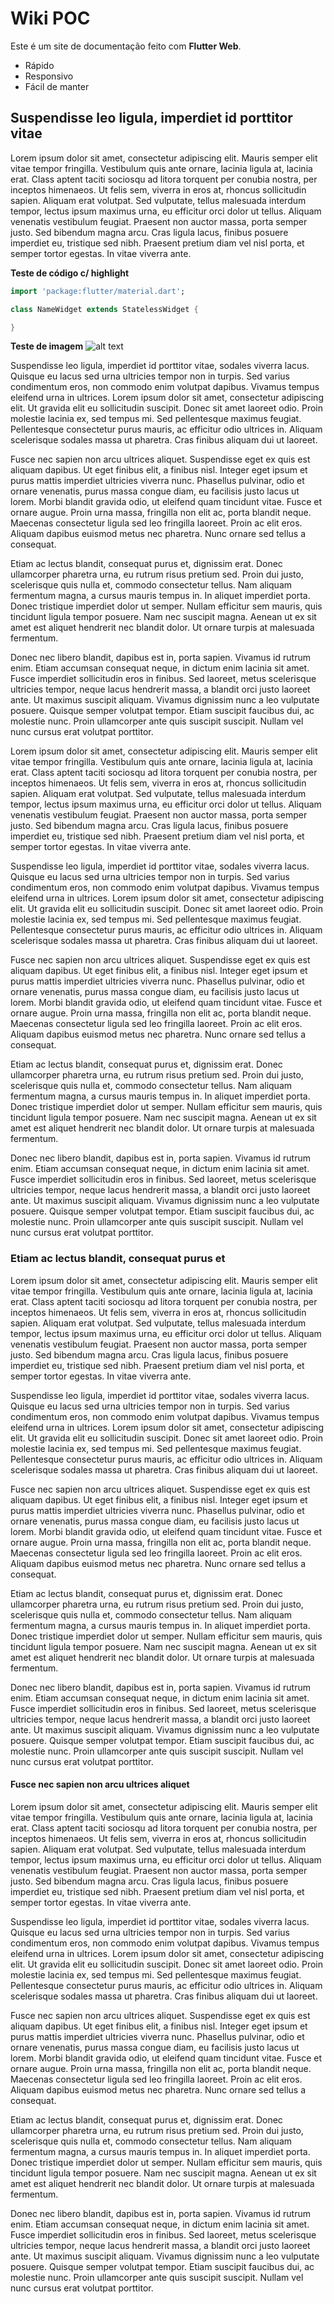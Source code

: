 # Wiki POC

Este é um site de documentação feito com **Flutter Web**.

- Rápido
- Responsivo
- Fácil de manter

## Suspendisse leo ligula, imperdiet id porttitor vitae

Lorem ipsum dolor sit amet, consectetur adipiscing elit. Mauris semper elit vitae tempor fringilla. Vestibulum quis ante ornare, lacinia ligula at, lacinia erat. Class aptent taciti sociosqu ad litora torquent per conubia nostra, per inceptos himenaeos. Ut felis sem, viverra in eros at, rhoncus sollicitudin sapien. Aliquam erat volutpat. Sed vulputate, tellus malesuada interdum tempor, lectus ipsum maximus urna, eu efficitur orci dolor ut tellus. Aliquam venenatis vestibulum feugiat. Praesent non auctor massa, porta semper justo. Sed bibendum magna arcu. Cras ligula lacus, finibus posuere imperdiet eu, tristique sed nibh. Praesent pretium diam vel nisl porta, et semper tortor egestas. In vitae viverra ante.

**Teste de código c/ highlight**

```dart
import 'package:flutter/material.dart';

class NameWidget extends StatelessWidget {

}
```

**Teste de imagem**
![alt text](./content/mark.png "Logo do Markdown")

Suspendisse leo ligula, imperdiet id porttitor vitae, sodales viverra lacus. Quisque eu lacus sed urna ultricies tempor non in turpis. Sed varius condimentum eros, non commodo enim volutpat dapibus. Vivamus tempus eleifend urna in ultrices. Lorem ipsum dolor sit amet, consectetur adipiscing elit. Ut gravida elit eu sollicitudin suscipit. Donec sit amet laoreet odio. Proin molestie lacinia ex, sed tempus mi. Sed pellentesque maximus feugiat. Pellentesque consectetur purus mauris, ac efficitur odio ultrices in. Aliquam scelerisque sodales massa ut pharetra. Cras finibus aliquam dui ut laoreet.

Fusce nec sapien non arcu ultrices aliquet. Suspendisse eget ex quis est aliquam dapibus. Ut eget finibus elit, a finibus nisl. Integer eget ipsum et purus mattis imperdiet ultricies viverra nunc. Phasellus pulvinar, odio et ornare venenatis, purus massa congue diam, eu facilisis justo lacus ut lorem. Morbi blandit gravida odio, ut eleifend quam tincidunt vitae. Fusce et ornare augue. Proin urna massa, fringilla non elit ac, porta blandit neque. Maecenas consectetur ligula sed leo fringilla laoreet. Proin ac elit eros. Aliquam dapibus euismod metus nec pharetra. Nunc ornare sed tellus a consequat.

Etiam ac lectus blandit, consequat purus et, dignissim erat. Donec ullamcorper pharetra urna, eu rutrum risus pretium sed. Proin dui justo, scelerisque quis nulla et, commodo consectetur tellus. Nam aliquam fermentum magna, a cursus mauris tempus in. In aliquet imperdiet porta. Donec tristique imperdiet dolor ut semper. Nullam efficitur sem mauris, quis tincidunt ligula tempor posuere. Nam nec suscipit magna. Aenean ut ex sit amet est aliquet hendrerit nec blandit dolor. Ut ornare turpis at malesuada fermentum.

Donec nec libero blandit, dapibus est in, porta sapien. Vivamus id rutrum enim. Etiam accumsan consequat neque, in dictum enim lacinia sit amet. Fusce imperdiet sollicitudin eros in finibus. Sed laoreet, metus scelerisque ultricies tempor, neque lacus hendrerit massa, a blandit orci justo laoreet ante. Ut maximus suscipit aliquam. Vivamus dignissim nunc a leo vulputate posuere. Quisque semper volutpat tempor. Etiam suscipit faucibus dui, ac molestie nunc. Proin ullamcorper ante quis suscipit suscipit. Nullam vel nunc cursus erat volutpat porttitor.

Lorem ipsum dolor sit amet, consectetur adipiscing elit. Mauris semper elit vitae tempor fringilla. Vestibulum quis ante ornare, lacinia ligula at, lacinia erat. Class aptent taciti sociosqu ad litora torquent per conubia nostra, per inceptos himenaeos. Ut felis sem, viverra in eros at, rhoncus sollicitudin sapien. Aliquam erat volutpat. Sed vulputate, tellus malesuada interdum tempor, lectus ipsum maximus urna, eu efficitur orci dolor ut tellus. Aliquam venenatis vestibulum feugiat. Praesent non auctor massa, porta semper justo. Sed bibendum magna arcu. Cras ligula lacus, finibus posuere imperdiet eu, tristique sed nibh. Praesent pretium diam vel nisl porta, et semper tortor egestas. In vitae viverra ante.

Suspendisse leo ligula, imperdiet id porttitor vitae, sodales viverra lacus. Quisque eu lacus sed urna ultricies tempor non in turpis. Sed varius condimentum eros, non commodo enim volutpat dapibus. Vivamus tempus eleifend urna in ultrices. Lorem ipsum dolor sit amet, consectetur adipiscing elit. Ut gravida elit eu sollicitudin suscipit. Donec sit amet laoreet odio. Proin molestie lacinia ex, sed tempus mi. Sed pellentesque maximus feugiat. Pellentesque consectetur purus mauris, ac efficitur odio ultrices in. Aliquam scelerisque sodales massa ut pharetra. Cras finibus aliquam dui ut laoreet.

Fusce nec sapien non arcu ultrices aliquet. Suspendisse eget ex quis est aliquam dapibus. Ut eget finibus elit, a finibus nisl. Integer eget ipsum et purus mattis imperdiet ultricies viverra nunc. Phasellus pulvinar, odio et ornare venenatis, purus massa congue diam, eu facilisis justo lacus ut lorem. Morbi blandit gravida odio, ut eleifend quam tincidunt vitae. Fusce et ornare augue. Proin urna massa, fringilla non elit ac, porta blandit neque. Maecenas consectetur ligula sed leo fringilla laoreet. Proin ac elit eros. Aliquam dapibus euismod metus nec pharetra. Nunc ornare sed tellus a consequat.

Etiam ac lectus blandit, consequat purus et, dignissim erat. Donec ullamcorper pharetra urna, eu rutrum risus pretium sed. Proin dui justo, scelerisque quis nulla et, commodo consectetur tellus. Nam aliquam fermentum magna, a cursus mauris tempus in. In aliquet imperdiet porta. Donec tristique imperdiet dolor ut semper. Nullam efficitur sem mauris, quis tincidunt ligula tempor posuere. Nam nec suscipit magna. Aenean ut ex sit amet est aliquet hendrerit nec blandit dolor. Ut ornare turpis at malesuada fermentum.

Donec nec libero blandit, dapibus est in, porta sapien. Vivamus id rutrum enim. Etiam accumsan consequat neque, in dictum enim lacinia sit amet. Fusce imperdiet sollicitudin eros in finibus. Sed laoreet, metus scelerisque ultricies tempor, neque lacus hendrerit massa, a blandit orci justo laoreet ante. Ut maximus suscipit aliquam. Vivamus dignissim nunc a leo vulputate posuere. Quisque semper volutpat tempor. Etiam suscipit faucibus dui, ac molestie nunc. Proin ullamcorper ante quis suscipit suscipit. Nullam vel nunc cursus erat volutpat porttitor.

### Etiam ac lectus blandit, consequat purus et

Lorem ipsum dolor sit amet, consectetur adipiscing elit. Mauris semper elit vitae tempor fringilla. Vestibulum quis ante ornare, lacinia ligula at, lacinia erat. Class aptent taciti sociosqu ad litora torquent per conubia nostra, per inceptos himenaeos. Ut felis sem, viverra in eros at, rhoncus sollicitudin sapien. Aliquam erat volutpat. Sed vulputate, tellus malesuada interdum tempor, lectus ipsum maximus urna, eu efficitur orci dolor ut tellus. Aliquam venenatis vestibulum feugiat. Praesent non auctor massa, porta semper justo. Sed bibendum magna arcu. Cras ligula lacus, finibus posuere imperdiet eu, tristique sed nibh. Praesent pretium diam vel nisl porta, et semper tortor egestas. In vitae viverra ante.

Suspendisse leo ligula, imperdiet id porttitor vitae, sodales viverra lacus. Quisque eu lacus sed urna ultricies tempor non in turpis. Sed varius condimentum eros, non commodo enim volutpat dapibus. Vivamus tempus eleifend urna in ultrices. Lorem ipsum dolor sit amet, consectetur adipiscing elit. Ut gravida elit eu sollicitudin suscipit. Donec sit amet laoreet odio. Proin molestie lacinia ex, sed tempus mi. Sed pellentesque maximus feugiat. Pellentesque consectetur purus mauris, ac efficitur odio ultrices in. Aliquam scelerisque sodales massa ut pharetra. Cras finibus aliquam dui ut laoreet.

Fusce nec sapien non arcu ultrices aliquet. Suspendisse eget ex quis est aliquam dapibus. Ut eget finibus elit, a finibus nisl. Integer eget ipsum et purus mattis imperdiet ultricies viverra nunc. Phasellus pulvinar, odio et ornare venenatis, purus massa congue diam, eu facilisis justo lacus ut lorem. Morbi blandit gravida odio, ut eleifend quam tincidunt vitae. Fusce et ornare augue. Proin urna massa, fringilla non elit ac, porta blandit neque. Maecenas consectetur ligula sed leo fringilla laoreet. Proin ac elit eros. Aliquam dapibus euismod metus nec pharetra. Nunc ornare sed tellus a consequat.

Etiam ac lectus blandit, consequat purus et, dignissim erat. Donec ullamcorper pharetra urna, eu rutrum risus pretium sed. Proin dui justo, scelerisque quis nulla et, commodo consectetur tellus. Nam aliquam fermentum magna, a cursus mauris tempus in. In aliquet imperdiet porta. Donec tristique imperdiet dolor ut semper. Nullam efficitur sem mauris, quis tincidunt ligula tempor posuere. Nam nec suscipit magna. Aenean ut ex sit amet est aliquet hendrerit nec blandit dolor. Ut ornare turpis at malesuada fermentum.

Donec nec libero blandit, dapibus est in, porta sapien. Vivamus id rutrum enim. Etiam accumsan consequat neque, in dictum enim lacinia sit amet. Fusce imperdiet sollicitudin eros in finibus. Sed laoreet, metus scelerisque ultricies tempor, neque lacus hendrerit massa, a blandit orci justo laoreet ante. Ut maximus suscipit aliquam. Vivamus dignissim nunc a leo vulputate posuere. Quisque semper volutpat tempor. Etiam suscipit faucibus dui, ac molestie nunc. Proin ullamcorper ante quis suscipit suscipit. Nullam vel nunc cursus erat volutpat porttitor.

#### Fusce nec sapien non arcu ultrices aliquet

Lorem ipsum dolor sit amet, consectetur adipiscing elit. Mauris semper elit vitae tempor fringilla. Vestibulum quis ante ornare, lacinia ligula at, lacinia erat. Class aptent taciti sociosqu ad litora torquent per conubia nostra, per inceptos himenaeos. Ut felis sem, viverra in eros at, rhoncus sollicitudin sapien. Aliquam erat volutpat. Sed vulputate, tellus malesuada interdum tempor, lectus ipsum maximus urna, eu efficitur orci dolor ut tellus. Aliquam venenatis vestibulum feugiat. Praesent non auctor massa, porta semper justo. Sed bibendum magna arcu. Cras ligula lacus, finibus posuere imperdiet eu, tristique sed nibh. Praesent pretium diam vel nisl porta, et semper tortor egestas. In vitae viverra ante.

Suspendisse leo ligula, imperdiet id porttitor vitae, sodales viverra lacus. Quisque eu lacus sed urna ultricies tempor non in turpis. Sed varius condimentum eros, non commodo enim volutpat dapibus. Vivamus tempus eleifend urna in ultrices. Lorem ipsum dolor sit amet, consectetur adipiscing elit. Ut gravida elit eu sollicitudin suscipit. Donec sit amet laoreet odio. Proin molestie lacinia ex, sed tempus mi. Sed pellentesque maximus feugiat. Pellentesque consectetur purus mauris, ac efficitur odio ultrices in. Aliquam scelerisque sodales massa ut pharetra. Cras finibus aliquam dui ut laoreet.

Fusce nec sapien non arcu ultrices aliquet. Suspendisse eget ex quis est aliquam dapibus. Ut eget finibus elit, a finibus nisl. Integer eget ipsum et purus mattis imperdiet ultricies viverra nunc. Phasellus pulvinar, odio et ornare venenatis, purus massa congue diam, eu facilisis justo lacus ut lorem. Morbi blandit gravida odio, ut eleifend quam tincidunt vitae. Fusce et ornare augue. Proin urna massa, fringilla non elit ac, porta blandit neque. Maecenas consectetur ligula sed leo fringilla laoreet. Proin ac elit eros. Aliquam dapibus euismod metus nec pharetra. Nunc ornare sed tellus a consequat.

Etiam ac lectus blandit, consequat purus et, dignissim erat. Donec ullamcorper pharetra urna, eu rutrum risus pretium sed. Proin dui justo, scelerisque quis nulla et, commodo consectetur tellus. Nam aliquam fermentum magna, a cursus mauris tempus in. In aliquet imperdiet porta. Donec tristique imperdiet dolor ut semper. Nullam efficitur sem mauris, quis tincidunt ligula tempor posuere. Nam nec suscipit magna. Aenean ut ex sit amet est aliquet hendrerit nec blandit dolor. Ut ornare turpis at malesuada fermentum.

Donec nec libero blandit, dapibus est in, porta sapien. Vivamus id rutrum enim. Etiam accumsan consequat neque, in dictum enim lacinia sit amet. Fusce imperdiet sollicitudin eros in finibus. Sed laoreet, metus scelerisque ultricies tempor, neque lacus hendrerit massa, a blandit orci justo laoreet ante. Ut maximus suscipit aliquam. Vivamus dignissim nunc a leo vulputate posuere. Quisque semper volutpat tempor. Etiam suscipit faucibus dui, ac molestie nunc. Proin ullamcorper ante quis suscipit suscipit. Nullam vel nunc cursus erat volutpat porttitor.
